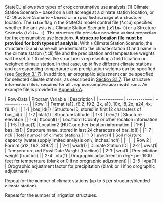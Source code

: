 StateCU allows two types of crop consumptive use analysis: (1) Climate Station Scenario – based on a unit 
acreage at a climate station location, or (2) Structure Scenario – based on a specified acreage at a structure 
location.  The __`iclim`__ flag in the StateCU model control file (\*.ccu) specifies whether the analysis is a Climate 
Station Scenario (__`iclim`__`= 0`) or a Structure Scenario (__`iclim`__`= 1`). The structure file provides non-time variant 
properties for the consumptive use locations.  **A structure location file must be provided for both types of 
analysis.**  With a Climate Station Scenario, the structure ID and name will be identical to the climate station 
ID and name in the climate station (*.cli) file and the precipitation and temperature weights will be set to 1.0 
unless the structure is representing a field location or weighted climate station.  In that case, up to five 
different climate stations and corresponding temperature and precipitation weights can be specified (see [Section 
3.1.7](../ModelDescription/31.md)).  In addition, an orographic adjustment can be specified for selected climate stations, as described in 
[Section 3.1.7](../ModelDescription/31.md).  The structure information file is required for all crop consumptive use model runs.  An example 
file is provided in [Appendix A](../AppendixA/A1.md).

 | Row-Data | Program Variable | Description |
    | ------------ | ------------- | ------------- |
	| Row 1 | Format (a12, f6.2, f9.2, 2x, a10, 10x, i8, 2x, a24, 4x, f8.4) | |
	| 1-1 | bas_id(1) | Structure ID, stored in first 12 characters of bas_id(i) | 
	| 1-2 | blat(1) | Structure latitude | 
	| 1-3 | blev(1) | Structure elevation | 
	| 1-4 | ttcount(1) | Location1 (County or other location information | 
	| 1-5 | tthuc(1) | Location2 (HUC or other location information | 
	| 1-6 | bas_id(1) | Structure name, stored in last 24 characters of bas_id(i) | 
	| 1-7 | ncli | Total number of climate stations | 
	| 1-8 | awrc(1) | Soil moisture capacity (water supply limited analysis only, inches/inch) |
	| | | |
	| Row 2 | Format (a12, f6.2, 3f9.2) | |
	| 2-1 | wsid(1) | Climate Station ID |
	| 2-2 | wws(1) | Temperature and Frost Date Weight (fraction) |
	| 2-3 | wrs(1) | Precipitation weight (fraction) |
	| 2-4 | ota(1) | Orographic adjustment  in degF per 1000 feet for temperature (blank or 0 if no orographic adjustment) |
	| 2-5 | opa(1) | Orographic adjustment factor for precipitation (blank or 1 if no orographic adjustment) |
	
Repeat for the number of climate stations (up to 5 per structure/blended climate station). 

Repeat for the number of irrigation structures.
	